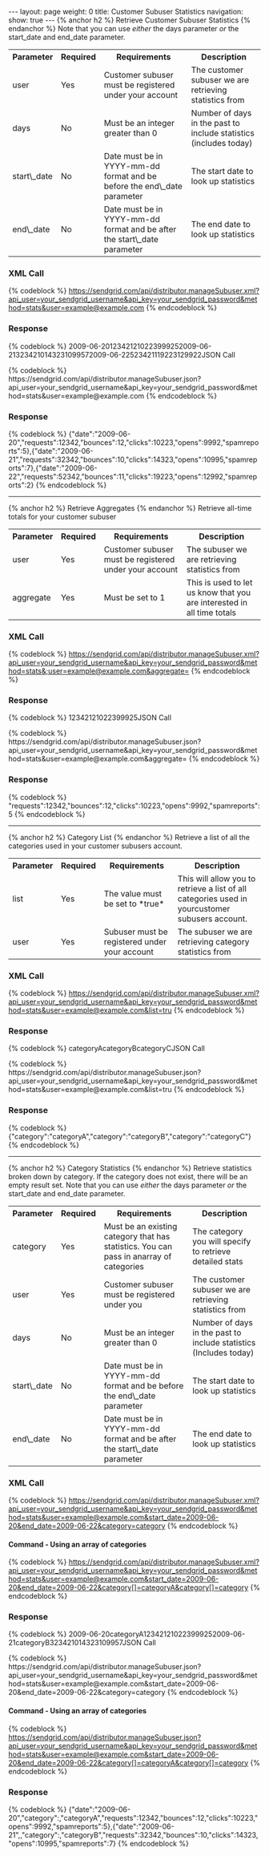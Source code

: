 --- layout: page weight: 0 title: Customer Subuser Statistics
navigation: show: true --- {% anchor h2 %} Retrieve Customer Subuser
Statistics {% endanchor %} Note that you can use *either* the days
parameter *or* the start\_date and end\_date parameter.

<table class="table table-bordered table-striped">
   <tbody>
      <tr>
         <th>Parameter</th>
         <th>Required</th>
         <th>Requirements</th>
         <th>Description</th>
      </tr>
      <tr>
         <td>user</td>
         <td>Yes</td>
         <td>Customer subuser must be registered under your account</td>
         <td>The customer subuser we are retrieving statistics from</td>
      </tr>
      <tr>
         <td>days</td>
         <td>No</td>
         <td>Must be an integer greater than 0</td>
         <td>Number of days in the past to include statistics (includes today)</td>
      </tr>
      <tr>
         <td>start\_date</td>
         <td>No</td>
         <td>Date must be in YYYY-mm-dd format and be before the end\_date parameter</td>
         <td>The start date to look up statistics</td>
      </tr>
      <tr>
         <td>end\_date</td>
         <td>No</td>
         <td>Date must be in YYYY-mm-dd format and be after the start\_date parameter</td>
         <td>The end date to look up statistics</td>
      </tr>
   </tbody>
</table>

### XML Call

{% codeblock %}
https://sendgrid.com/api/distributor.manageSubuser.xml?api_user=your_sendgrid_username&api_key=your_sendgrid_password&method=stats&user=example@example.com
{% endcodeblock %}

### Response

{% codeblock %}
<stats><day><date>2009-06-20</date><requests>12342</requests><bounces>12</bounces><clicks>10223</clicks><opens>9992</opens><spamreports>5</spamreports></day><day><date>2009-06-21</date><requests>32342</requests><bounces>10</bounces><clicks>14323</clicks><opens>10995</opens><spamreports>7</spamreports></day><day><date>2009-06-22</date><requests>52342</requests><bounces>11</bounces><clicks>19223</clicks><opens>12992</opens><spamreports>2</spamreports></day></stats>JSON
Call

</h3>
{% codeblock %}
https://sendgrid.com/api/distributor.manageSubuser.json?api_user=your_sendgrid_username&api_key=your_sendgrid_password&method=stats&user=example@example.com
{% endcodeblock %}

### Response

{% codeblock %}
{"date":"2009-06-20","requests":12342,"bounces":12,"clicks":10223,"opens":9992,"spamreports":5},{"date":"2009-06-21","requests":32342,"bounces":10,"clicks":14323,"opens":10995,"spamreports":7},{"date":"2009-06-22","requests":52342,"bounces":11,"clicks":19223,"opens":12992,"spamreports":2}
{% endcodeblock %}

* * * * *

{% anchor h2 %} Retrieve Aggregates {% endanchor %} Retrieve all-time
totals for your customer subuser

<table class="table table-bordered table-striped">
   <tbody>
      <tr>
         <th>Parameter</th>
         <th>Required</th>
         <th>Requirements</th>
         <th>Description</th>
      </tr>
      <tr>
         <td>user</td>
         <td>Yes</td>
         <td>Customer subuser must be registered under your account</td>
         <td>The subuser we are retrieving statistics from</td>
      </tr>
      <tr>
         <td>aggregate</td>
         <td>Yes</td>
         <td>Must be set to 1</td>
         <td>This is used to let us know that you are interested in all time totals</td>
      </tr>
   </tbody>
</table>

### XML Call

{% codeblock %}
https://sendgrid.com/api/distributor.manageSubuser.xml?api_user=your_sendgrid_username&api_key=your_sendgrid_password&method=stats&;user=example@example.com&aggregate=
{% endcodeblock %}

### Response

{% codeblock %}
<stats><requests>12342</requests><bounces>12</bounces><clicks>10223</clicks><opens>9992</opens><spamreports>5</spamreports></stats>JSON
Call

</h3>
{% codeblock %}
https://sendgrid.com/api/distributor.manageSubuser.json?api_user=your_sendgrid_username&api_key=your_sendgrid_password&method=stats&user=example@example.com&aggregate=
{% endcodeblock %}

### Response

{% codeblock %}
"requests":12342,"bounces":12,"clicks":10223,"opens":9992,"spamreports":5
{% endcodeblock %}

* * * * *

{% anchor h2 %} Category List {% endanchor %} Retrieve a list of all the
categories used in your customer subusers account.

<table class="table table-bordered table-striped">
   <tbody>
      <tr>
         <th>Parameter</th>
         <th>Required</th>
         <th>Requirements</th>
         <th>Description</th>
      </tr>
      <tr>
         <td>list</td>
         <td>Yes</td>
         <td>The value must be set to *true*</td>
         <td>This will allow you to retrieve a list of all categories used in yourcustomer subusers account.</td>
      </tr>
      <tr>
         <td>user</td>
         <td>Yes</td>
         <td>Subuser must be registered under your account</td>
         <td>The subuser we are retrieving category statistics from</td>
      </tr>
   </tbody>
</table>

### XML Call

{% codeblock %}
https://sendgrid.com/api/distributor.manageSubuser.xml?api_user=your_sendgrid_username&api_key=your_sendgrid_password&method=stats&user=example@example.com&list=tru
{% endcodeblock %}

### Response

{% codeblock %}
<categories><category>categoryA</category><category>categoryB</category><category>categoryC</category></categories>JSON
Call

</h3>
{% codeblock %}
https://sendgrid.com/api/distributor.manageSubuser.json?api_user=your_sendgrid_username&api_key=your_sendgrid_password&method=stats&user=example@example.com&list=tru
{% endcodeblock %}

### Response

{% codeblock %}
{"category":"categoryA","category":"categoryB","category":"categoryC"}
{% endcodeblock %}

* * * * *

{% anchor h2 %} Category Statistics {% endanchor %} Retrieve statistics
broken down by category. If the category does not exist, there will be
an empty result set. Note that you can use *either* the days parameter
*or* the start\_date and end\_date parameter.

<table class="table table-bordered table-striped">
   <tbody>
      <tr>
         <th>Parameter</th>
         <th>Required</th>
         <th>Requirements</th>
         <th>Description</th>
      </tr>
      <tr>
         <td>category</td>
         <td>Yes</td>
         <td>Must be an existing category that has statistics. You can pass in anarray of categories</td>
         <td>The category you will specify to retrieve detailed stats</td>
      </tr>
      <tr>
         <td>user</td>
         <td>Yes</td>
         <td>Customer subuser must be registered under you</td>
         <td>The customer subuser we are retrieving statistics from</td>
      </tr>
      <tr>
         <td>days</td>
         <td>No</td>
         <td>Must be an integer greater than 0</td>
         <td>Number of days in the past to include statistics (Includes today)</td>
      </tr>
      <tr>
         <td>start\_date</td>
         <td>No</td>
         <td>Date must be in YYYY-mm-dd format and be before the end\_date parameter</td>
         <td>The start date to look up statistics</td>
      </tr>
      <tr>
         <td>end\_date</td>
         <td>No</td>
         <td>Date must be in YYYY-mm-dd format and be after the start\_date parameter</td>
         <td>The end date to look up statistics</td>
      </tr>
   </tbody>
</table>

### XML Call

{% codeblock %}
https://sendgrid.com/api/distributor.manageSubuser.xml?api_user=your_sendgrid_username&api_key=your_sendgrid_password&method=stats&user=example@example.com&start_date=2009-06-20&end_date=2009-06-22&category=category
{% endcodeblock %}

#### Command - Using an array of categories

{% codeblock %}
https://sendgrid.com/api/distributor.manageSubuser.xml?api_user=your_sendgrid_username&api_key=your_sendgrid_password&method=stats&user=example@example.com&start_date=2009-06-20&end_date=2009-06-22&category[]=categoryA&category[]=category
{% endcodeblock %}

### Response

{% codeblock %}
<stats><day><date>2009-06-20</date><category>categoryA</category><requests>12342</requests><bounces>12</bounces><clicks>10223</clicks><opens>9992</opens><spamreports>5</spamreports></day><day><date>2009-06-21</date><category>categoryB</category><requests>32342</requests><bounces>10</bounces><clicks>14323</clicks><opens>10995</opens><spamreports>7</spamreports></day></stats>JSON
Call

</h3>
{% codeblock %}
https://sendgrid.com/api/distributor.manageSubuser.json?api_user=your_sendgrid_username&api_key=your_sendgrid_password&method=stats&user=example@example.com&start_date=2009-06-20&end_date=2009-06-22&category=category
{% endcodeblock %}

#### Command - Using an array of categories

{% codeblock %}
https://sendgrid.com/api/distributor.manageSubuser.json?api_user=your_sendgrid_username&api_key=your_sendgrid_password&method=stats&user=example@example.com&start_date=2009-06-20&end_date=2009-06-22&category[]=categoryA&category[]=category
{% endcodeblock %}

### Response

{% codeblock %}
{"date":"2009-06-20","category":,"categoryA","requests":12342,"bounces":12,"clicks":10223,"opens":9992,"spamreports":5},{"date":"2009-06-21",,"category":,"categoryB","requests":32342,"bounces":10,"clicks":14323,"opens":10995,"spamreports":7}
{% endcodeblock %}

